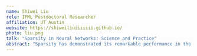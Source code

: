 ```yaml
---
name: Shiwei Liu
role: IFML Postdoctoral Researcher
affiliation: UT Austin
website: https://shiweiliuiiiiiii.github.io/
photo: liu.png
talk: "Sparsity in Neural Networks: Science and Practice"
abstract: "Sparsity has demonstrated its remarkable performance in the realm of model compression through the selectively eliminating a large portion of model parameters. Nevertheless, conventional methods to discover strong sparse neural networks often necessitate the training of an over-parameterized dense model, followed by iterative cycles of pruning and re-training. As the size of modern neural networks exponentially increases, the costs of dense pre-training and updates have become increasingly prohibitive. In this talk, I will introduce an approach that enables the training of sparse neural networks from scratch, without the need for any pre-training steps or dense updates. By achieving the property of over-parameterization in time, our approach demonstrates the capacity to achieve performance levels equivalent to fully dense networks while utilizing only a very small fraction of weights. Beyond the advantages in model compression, I will also elucidate a broader spectrum of benefits of sparsity in neural networks including scalability, robustness, and fairness, and great potentials build large-scale responsible AI."
---
```

